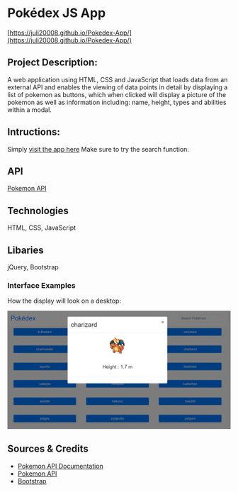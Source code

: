 # Pokédex JS App 

[https://juli20008.github.io/Pokedex-App/](https://juli20008.github.io/Pokedex-App/)

##  Project Description: 

A web application using HTML, CSS and JavaScript that loads data from an external API and enables the viewing of data points in detail by displaying a list of pokemon as buttons, which when clicked will display a picture of the pokemon as well as information including: name, height, types and abilities within a modal.

## Intructions: 

Simply [visit the app here]([(https://juli20008.github.io/Pokedex-App/)])
Make sure to try the search function.

## API

[Pokemon API](https://pokeapi.co/api/v2/pokemon/?limit=151)

## Technologies

HTML, CSS, JavaScript

## Libaries

jQuery, Bootstrap

### Interface Examples

How the display will look on a desktop:

![img1920](https://github.com/juli20008/Pokedex-App/blob/108af70e82883be6716ad1d96255cc94e3480aae/img/PokedexApp.PNG)

## Sources & Credits

* [Pokemon API Documentation](https://pokeapi.co/docs/v2)
* [Pokemon API](https://pokeapi.co/api/v2/pokemon/?limit=151)
* [Bootstrap](https://getbootstrap.com/docs/5.3/getting-started/introduction/)
